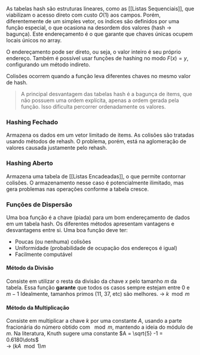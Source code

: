 As tabelas hash são estruturas lineares, como as [[Listas Sequenciais]], que viabilizam o acesso direto com custo $O(1)$ aos campos. Porém, diferentemente de um simples vetor, os índices são definidos por uma função especial, o que ocasiona na desordem dos valores (hash -> bagunça).  Este endereçamento é o que garante que chaves únicas ocupem locais únicos no array.

O endereçamento pode ser direto, ou seja, o valor inteiro é seu próprio endereço.
Também é possível usar funções de hashing no modo $F(x) = y$, configurando um método indireto.

Colisões ocorrem quando a função leva diferentes chaves no mesmo valor de hash. 

> A principal desvantagem das tabelas hash é a bagunça de items, que não possuem uma ordem explícita, apenas a ordem gerada pela função. Isso dificulta percorrer ordenadamente os valores.


### Hashing Fechado
Armazena os dados em um vetor limitado de items.
As colisões são tratadas usando métodos de rehash. O problema, porém, está na aglomeração de valores causada justamente pelo rehash.

### Hashing Aberto
Armazena uma tabela de [[Listas Encadeadas]], o que permite contornar colisões.
O armazenamento nesse caso é potencialmente ilimitado, mas gera problemas nas operações conforme a tabela cresce.

### Funções de Dispersão 
Uma boa função é a chave (piada) para um bom endereçamento de dados em um tabela hash. Os diferentes métodos apresentam vantagens e desvantagens entre si.
Uma boa função deve ter:
- Poucas (ou nenhuma) colisões
- Uniformidade (probabilidade de ocupação dos endereços é igual)
- Facilmente computável

#### Método da Divisão
Consiste em utilizar o resta da divisão da chave $x$ pelo tamanho $m$ da tabela. Essa função **garante** que todos os casos sempre estejam entre $0$ e $m-1$
Idealmente, tamanhos primos (11, 37, etc) são melhores.
-> $k \mod{m}$ 

#### Método da Multiplicação
Consiste em multiplicar a chave $k$ por uma constante $A$,  usando a parte fracionária do número obtido com $\mod{m}$, mantendo a ideia do módulo de $m$. Na literatura, Knuth sugere uma constante $A = \sqrt{5} -1 = 0.6180\dots$  
-> $(kA \mod{1})m$ 


